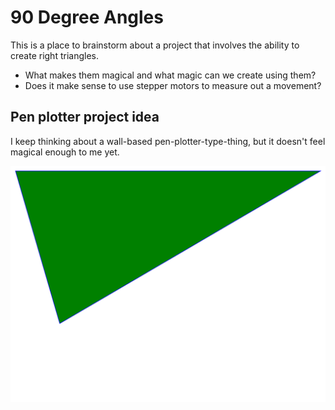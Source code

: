 # 90 Degree Angles

This is a place to brainstorm about a project that involves the ability to create right triangles.

* What makes them magical and what magic can we create using them? 
* Does it make sense to use stepper motors to measure out a movement?


## Pen plotter project idea
I keep thinking about a wall-based pen-plotter-type-thing, but it doesn't feel magical enough to me yet.

![Pen plotter idea diagram](./pen-plotter.svg)
